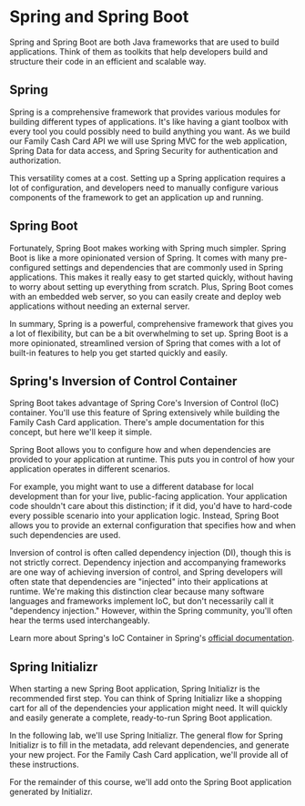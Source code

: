 # Spring and Spring Boot
Spring and Spring Boot are both Java frameworks that are used to build applications. Think of them as toolkits that help developers build and structure their code in an efficient and scalable way.

## Spring
Spring is a comprehensive framework that provides various modules for building different types of applications. It's like having a giant toolbox with every tool you could possibly need to build anything you want. As we build our Family Cash Card API we will use Spring MVC for the web application, Spring Data for data access, and Spring Security for authentication and authorization.

This versatility comes at a cost. Setting up a Spring application requires a lot of configuration, and developers need to manually configure various components of the framework to get an application up and running.

## Spring Boot
Fortunately, Spring Boot makes working with Spring much simpler. Spring Boot is like a more opinionated version of Spring. It comes with many pre-configured settings and dependencies that are commonly used in Spring applications. This makes it really easy to get started quickly, without having to worry about setting up everything from scratch. Plus, Spring Boot comes with an embedded web server, so you can easily create and deploy web applications without needing an external server.

In summary, Spring is a powerful, comprehensive framework that gives you a lot of flexibility, but can be a bit overwhelming to set up. Spring Boot is a more opinionated, streamlined version of Spring that comes with a lot of built-in features to help you get started quickly and easily.

## Spring's Inversion of Control Container
Spring Boot takes advantage of Spring Core's Inversion of Control (IoC) container. You'll use this feature of Spring extensively while building the Family Cash Card application. There's ample documentation for this concept, but here we'll keep it simple.

Spring Boot allows you to configure how and when dependencies are provided to your application at runtime. This puts you in control of how your application operates in different scenarios.

For example, you might want to use a different database for local development than for your live, public-facing application. Your application code shouldn't care about this distinction; if it did, you'd have to hard-code every possible scenario into your application logic. Instead, Spring Boot allows you to provide an external configuration that specifies how and when such dependencies are used.

Inversion of control is often called dependency injection (DI), though this is not strictly correct. Dependency injection and accompanying frameworks are one way of achieving inversion of control, and Spring developers will often state that dependencies are "injected" into their applications at runtime. We're making this distinction clear because many software languages and frameworks implement IoC, but don't necessarily call it "dependency injection." However, within the Spring community, you'll often hear the terms used interchangeably.

Learn more about Spring's IoC Container in Spring's [official documentation](https://docs.spring.io/spring-framework/reference/core/beans.html).

## Spring Initializr
When starting a new Spring Boot application, Spring Initializr is the recommended first step. You can think of Spring Initializr like a shopping cart for all of the dependencies your application might need. It will quickly and easily generate a complete, ready-to-run Spring Boot application.

In the following lab, we'll use Spring Initializr. The general flow for Spring Initializr is to fill in the metadata, add relevant dependencies, and generate your new project. For the Family Cash Card application, we'll provide all of these instructions.

For the remainder of this course, we'll add onto the Spring Boot application generated by Initializr.